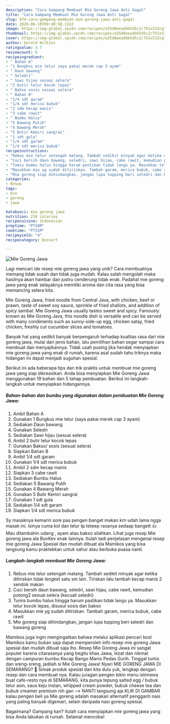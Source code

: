```yaml
---
description: "Cara Gampang Membuat Mie Goreng Jawa Anti Gagal"
title: "Cara Gampang Membuat Mie Goreng Jawa Anti Gagal"
slug: 974-cara-gampang-membuat-mie-goreng-jawa-anti-gagal
date: 2020-06-10T09:40:58.132Z
image: https://img-global.cpcdn.com/recipes/e25d8eeadbb5d5c2/751x532cq70/mie-goreng-jawa-foto-resep-utama.jpg
thumbnail: https://img-global.cpcdn.com/recipes/e25d8eeadbb5d5c2/751x532cq70/mie-goreng-jawa-foto-resep-utama.jpg
cover: https://img-global.cpcdn.com/recipes/e25d8eeadbb5d5c2/751x532cq70/mie-goreng-jawa-foto-resep-utama.jpg
author: Gerald Wilkins
ratingvalue: 3.7
reviewcount: 6
recipeingredient:
- " Bahan A"
- "1 Bungkus mie telur saya pakai merek cap 3 ayam"
- " Daun bawang"
- " Seledri"
- " Sawi hijau sesuai selera"
- "2 butir telur kocok lepas"
- " Bakso sosis sesuai selera"
- " Bahan B"
- "1/4 sdt garam"
- "1/4 sdt merica bubuk"
- "2 sdm kecap manis"
- "3 cabe rawit"
- " Bumbu Halus"
- "5 Bawang Putih"
- "4 Bawang Merah"
- "5 Butir Kemiri sangrai"
- "1 sdt gula"
- "1/4 sdt garam"
- "1/4 sdt merica bubuk"
recipeinstructions:
- "Rebus mie telur setengah matang. Tambah sedikit minyak agar ketika ditiriskan tidak lengket satu sm lain. Tiriskan lalu tambah kecap manis 2 sendok makan"
- "Cuci bersih daun bawang, seledri, sawi hijau, cabe rawit, kemudian potong2 sesuai selera (kecuali seledri)"
- "Tumis bumbu halus hingga harum pastikan tidak langu ya. Masukkan telur kocok lepas, disusul sosis dan bakso"
- "Masukkan mie yg sudah ditiriskan. Tambah garam, merica bubuk, cabe rawit"
- "Mie goreng siap dihindangkan, jangan lupa topping beri seledri dan bawang goreng"
categories:
- Resep
tags:
- mie
- goreng
- jawa

katakunci: mie goreng jawa 
nutrition: 210 calories
recipecuisine: Indonesian
preptime: "PT26M"
cooktime: "PT31M"
recipeyield: "4"
recipecategory: Dessert

---
```



![Mie Goreng Jawa](https://img-global.cpcdn.com/recipes/e25d8eeadbb5d5c2/751x532cq70/mie-goreng-jawa-foto-resep-utama.jpg)

Lagi mencari ide resep mie goreng jawa yang unik? Cara membuatnya memang tidak susah dan tidak juga mudah. Kalau salah mengolah maka hasilnya akan hambar dan justru cenderung tidak enak. Padahal mie goreng jawa yang enak selayaknya memiliki aroma dan cita rasa yang bisa memancing selera kita.

Mie Goreng Jawa, fried noodle from Central Java, with chicken, beef or prawn, taste of sweet soy sauce, sprinkle of fried shallots, and addition of spicy sambal. Mie Goreng Jawa usually tastes sweet and spicy. Famously known as Mie Goreng Java, this noodle dish is versatile and can be served with many condiments such as sunny-side-up egg, chicken satay, fried chicken, freshly cut cucumber slices and tomatoes.

Banyak hal yang sedikit banyak berpengaruh terhadap kualitas rasa dari mie goreng jawa, mulai dari jenis bahan, lalu pemilihan bahan segar sampai cara membuat dan menyajikannya. Tidak usah pusing jika hendak menyiapkan mie goreng jawa yang enak di rumah, karena asal sudah tahu triknya maka hidangan ini dapat menjadi suguhan spesial.


Berikut ini ada beberapa tips dan trik praktis untuk membuat mie goreng jawa yang siap dikreasikan. Anda bisa menyiapkan Mie Goreng Jawa menggunakan 19 bahan dan 5 tahap pembuatan. Berikut ini langkah-langkah untuk menyiapkan hidangannya.

<!--inarticleads1-->

##### Bahan-bahan dan bumbu yang digunakan dalam pembuatan Mie Goreng Jawa:

1. Ambil  Bahan A
1. Gunakan 1 Bungkus mie telur (saya pakai merek cap 3 ayam)
1. Sediakan  Daun bawang
1. Gunakan  Seledri
1. Sediakan  Sawi hijau (sesuai selera)
1. Ambil 2 butir telur kocok lepas
1. Gunakan  Bakso/ sosis (sesuai selera)
1. Siapkan  Bahan B
1. Ambil 1/4 sdt garam
1. Gunakan 1/4 sdt merica bubuk
1. Ambil 2 sdm kecap manis
1. Siapkan 3 cabe rawit
1. Sediakan  Bumbu Halus
1. Sediakan 5 Bawang Putih
1. Gunakan 4 Bawang Merah
1. Gunakan 5 Butir Kemiri sangrai
1. Gunakan 1 sdt gula
1. Sediakan 1/4 sdt garam
1. Siapkan 1/4 sdt merica bubuk


Sy masaknya kemarin sore pas pengen banget makan krn udah lama ngga masak ini. Isinya cuma kol dan telur tp teteep rasanya sedaap bangett 👍 Mau ditambahin udang , ayam atau bakso silahkan. Lihat juga resep Mie goreng jawa ala BunKev enak lainnya. Itulah tadi penjelasan mengenai resep mie goreng Jawa Spesial dan mudah dibuat ala Mamikos yang bisa langsung kamu praktekkan untuk sahur atau berbuka puasa nanti. 

<!--inarticleads2-->

##### Langkah-langkah membuat Mie Goreng Jawa:

1. Rebus mie telur setengah matang. Tambah sedikit minyak agar ketika ditiriskan tidak lengket satu sm lain. Tiriskan lalu tambah kecap manis 2 sendok makan
1. Cuci bersih daun bawang, seledri, sawi hijau, cabe rawit, kemudian potong2 sesuai selera (kecuali seledri)
1. Tumis bumbu halus hingga harum pastikan tidak langu ya. Masukkan telur kocok lepas, disusul sosis dan bakso
1. Masukkan mie yg sudah ditiriskan. Tambah garam, merica bubuk, cabe rawit
1. Mie goreng siap dihindangkan, jangan lupa topping beri seledri dan bawang goreng


Mamikos juga ingin mengingatkan bahwa melalui aplikasi pencari kost Mamikos kamu bukan saja dapat memperoleh info resep mie goreng Jawa spesial dan mudah dibuat saja lho. Resep Mie Goreng Jawa ini sangat populer karena citarasanya yang begitu khas Jawa, lezat dan nikmat dengan campuran bumbu Kecap Bango Manis Pedas Gurih. Tinggal tumis dan sreng-sreng, jadilah si Mie Goreng Jawa! Nyari MIE GORENG JAWA DI SEMARANG? 🙂 Simak produk spesial dari kita dulu yuk, lengkap dengan resep dan cara membuat nya. Kalau juragan pengen bikin menu istimewa buat cafe-resto nya di SEMARANG, kita punya tepung salted egg / bubuk telur asin, saus keju instan, whipped cream powder, bubuk cheese tea dan bubuk creamer premium nih gan --&gt; NANTI langsung aja KLIK DI GAMBAR kalau pengen beli ya Mie goreng adalah masakan alternatif pengganti nasi yang paling banyak digemari, selain daripada nasi goreng spesial. 

Bagaimana? Gampang kan? Itulah cara menyiapkan mie goreng jawa yang bisa Anda lakukan di rumah. Selamat mencoba!
